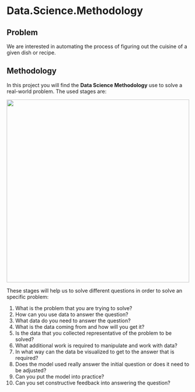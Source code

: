 # Data.Science.Methodology

## Problem

We are interested in automating the process of figuring out the cuisine of a given dish or recipe.

## Methodology

In this project you will find the **Data Science Methodology** use to solve a real-world problem. The used stages are:

<img src="https://cf-courses-data.s3.us.cloud-object-storage.appdomain.cloud/IBMDeveloperSkillsNetwork-DS0103EN-SkillsNetwork/labs/Module%201/images/lab1_fig2_datascience_methodology_flowchart.png" width = 500> 

These stages will help us to solve different questions in order to solve an specific problem:

  1. What is the problem that you are trying to solve?
  2. How can you use data to answer the question?
  3. What data do you need to answer the question?
  4. What is the data coming from and how will you get it?
  5. Is the data that you collected representative of the problem to be solved?
  6. What additional work is required to manipulate and work with data?
  7. In what way can the data be visualized to get to the answer that is required?
  8. Does the model used really answer the initial question or does it need to be adjusted?
  9. Can you put the model into practice?
  10. Can you set constructive feedback into answering the question?
